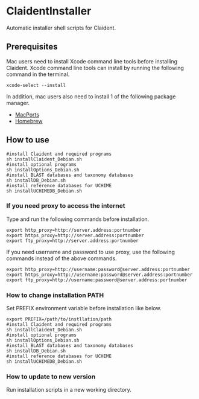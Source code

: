 # ClaidentInstaller

Automatic installer shell scripts for Claident.

## Prerequisites

Mac users need to install Xcode command line tools before installing Claident.
Xcode command line tools can install by running the following command in the terminal.

```
xcode-select --install
```

In addition, mac users also need to install 1 of the following package manager.

- [MacPorts](https://www.macports.org/install.php)
- [Homebrew](https://brew.sh/)

## How to use

```
#install Claident and required programs
sh installClaident_Debian.sh
#install optional programs
sh installOptions_Debian.sh
#install BLAST databases and taxonomy databases
sh installDB_Debian.sh
#install reference databases for UCHIME
sh installUCHIMEDB_Debian.sh
```

### If you need proxy to access the internet

Type and run the following commands before installation.

```
export http_proxy=http://server.address:portnumber
export https_proxy=http://server.address:portnumber
export ftp_proxy=http://server.address:portnumber
```

If you need username and password to use proxy, use the following commands instead of the above commands.

```
export http_proxy=http://username:password@server.address:portnumber
export https_proxy=http://username:password@server.address:portnumber
export ftp_proxy=http://username:password@server.address:portnumber
```

### How to change installation PATH

Set PREFIX environment variable before installation like below.

```
export PREFIX=/path/to/instllation/path
#install Claident and required programs
sh installClaident_Debian.sh
#install optional programs
sh installOptions_Debian.sh
#install BLAST databases and taxonomy databases
sh installDB_Debian.sh
#install reference databases for UCHIME
sh installUCHIMEDB_Debian.sh
```

### How to update to new version

Run installation scripts in a new working directory.
